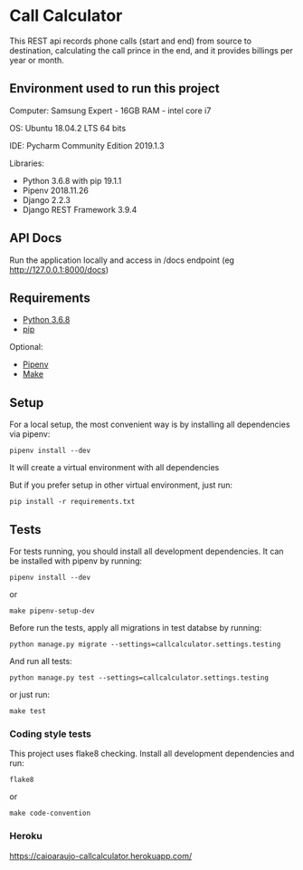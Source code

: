 # Call Calculator

This REST api records phone calls (start and end) from source to destination, calculating the call prince in the end,
and it provides billings per year or month.

## Environment used to run this project

Computer: Samsung Expert - 16GB RAM - intel core i7

OS: Ubuntu 18.04.2 LTS 64 bits

IDE: Pycharm Community Edition 2019.1.3

Libraries: 
- Python 3.6.8 with pip 19.1.1
- Pipenv 2018.11.26
- Django 2.2.3
- Django REST Framework 3.9.4


## API Docs

Run the application locally and access in /docs endpoint (eg http://127.0.0.1:8000/docs)

## Requirements

- [Python 3.6.8](https://www.python.org/downloads/release/python-368/)
- [pip](https://pypi.org/project/pip/)

Optional:

- [Pipenv](https://github.com/pypa/pipenv)
- [Make](https://www.gnu.org/software/make/)

## Setup

For a local setup, the most convenient way is by installing all dependencies via pipenv:

`pipenv install --dev`

It will create a virtual environment with all dependencies

But if you prefer setup in other virtual environment, just run:

`pip install -r requirements.txt`

## Tests

For tests running, you should install all development dependencies. It can be installed with pipenv by running:

`pipenv install --dev`

or

`make pipenv-setup-dev`

Before run the tests, apply all migrations in test databse by running:

`python manage.py migrate --settings=callcalculator.settings.testing`

And run all tests:

`python manage.py test --settings=callcalculator.settings.testing`

or just run:

`make test`

### Coding style tests

This project uses flake8 checking. Install all development dependencies and run:

`flake8`

or

`make code-convention`

### Heroku

https://caioaraujo-callcalculator.herokuapp.com/